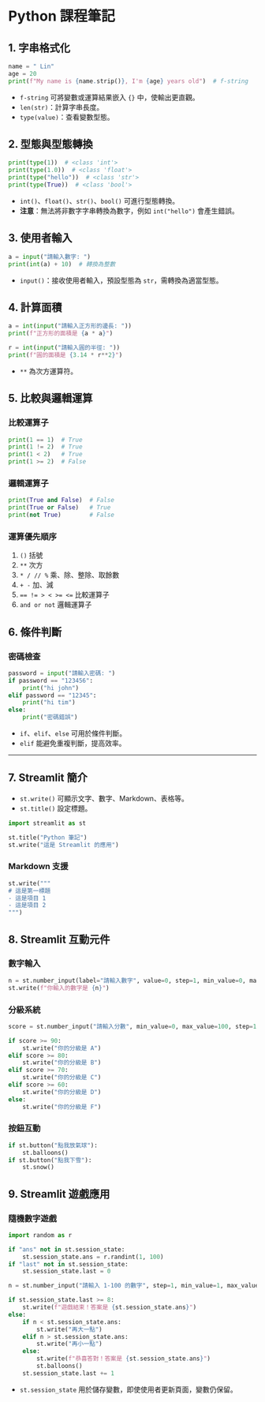 # **Python 課程筆記**

## **1. 字串格式化**
```python
name = " Lin"
age = 20
print(f"My name is {name.strip()}, I'm {age} years old")  # f-string
```
- `f-string` 可將變數或運算結果嵌入 `{}` 中，使輸出更直觀。
- `len(str)`：計算字串長度。
- `type(value)`：查看變數型態。

## **2. 型態與型態轉換**
```python
print(type(1))  # <class 'int'>
print(type(1.0))  # <class 'float'>
print(type("hello"))  # <class 'str'>
print(type(True))  # <class 'bool'>
```
- `int()`、`float()`、`str()`、`bool()` 可進行型態轉換。
- **注意**：無法將非數字字串轉換為數字，例如 `int("hello")` 會產生錯誤。

## **3. 使用者輸入**
```python
a = input("請輸入數字: ")
print(int(a) + 10)  # 轉換為整數
```
- `input()`：接收使用者輸入，預設型態為 `str`，需轉換為適當型態。

## **4. 計算面積**
```python
a = int(input("請輸入正方形的邊長: "))
print(f"正方形的面積是 {a * a}")

r = int(input("請輸入圓的半徑: "))
print(f"圓的面積是 {3.14 * r**2}")
```
- `**` 為次方運算符。

## **5. 比較與邏輯運算**
### **比較運算子**
```python
print(1 == 1)  # True
print(1 != 2)  # True
print(1 < 2)   # True
print(1 >= 2)  # False
```
### **邏輯運算子**
```python
print(True and False)  # False
print(True or False)   # True
print(not True)        # False
```
### **運算優先順序**
1. `()` 括號
2. `**` 次方
3. `* / // %` 乘、除、整除、取餘數
4. `+ -` 加、減
5. `== != > < >= <=` 比較運算子
6. `and or not` 邏輯運算子

## **6. 條件判斷**
### **密碼檢查**
```python
password = input("請輸入密碼: ")
if password == "123456":
    print("hi john")
elif password == "12345":
    print("hi tim")
else:
    print("密碼錯誤")
```
- `if`、`elif`、`else` 可用於條件判斷。
- `elif` 能避免重複判斷，提高效率。

---

## **7. Streamlit 簡介**
- `st.write()` 可顯示文字、數字、Markdown、表格等。
- `st.title()` 設定標題。

```python
import streamlit as st

st.title("Python 筆記")
st.write("這是 Streamlit 的應用")
```
### **Markdown 支援**
```python
st.write("""
# 這是第一標題
- 這是項目 1
- 這是項目 2
""")
```

## **8. Streamlit 互動元件**
### **數字輸入**
```python
n = st.number_input(label="請輸入數字", value=0, step=1, min_value=0, max_value=100)
st.write(f"你輸入的數字是 {n}")
```

### **分級系統**
```python
score = st.number_input("請輸入分數", min_value=0, max_value=100, step=1)

if score >= 90:
    st.write("你的分級是 A")
elif score >= 80:
    st.write("你的分級是 B")
elif score >= 70:
    st.write("你的分級是 C")
elif score >= 60:
    st.write("你的分級是 D")
else:
    st.write("你的分級是 F")
```

### **按鈕互動**
```python
if st.button("點我放氣球"):
    st.balloons()
if st.button("點我下雪"):
    st.snow()
```

## **9. Streamlit 遊戲應用**
### **隨機數字遊戲**
```python
import random as r

if "ans" not in st.session_state:
    st.session_state.ans = r.randint(1, 100)
if "last" not in st.session_state:
    st.session_state.last = 0

n = st.number_input("請輸入 1-100 的數字", step=1, min_value=1, max_value=100)

if st.session_state.last >= 8:
    st.write(f"遊戲結束！答案是 {st.session_state.ans}")
else:
    if n < st.session_state.ans:
        st.write("再大一點")
    elif n > st.session_state.ans:
        st.write("再小一點")
    else:
        st.write(f"恭喜答對！答案是 {st.session_state.ans}")
        st.balloons()
    st.session_state.last += 1
```
- `st.session_state` 用於儲存變數，即使使用者更新頁面，變數仍保留。

